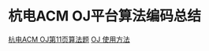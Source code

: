 # 杭电ACM OJ平台算法编码总结

[杭电ACM OJ第11页算法题](http://acm.hdu.edu.cn/listproblem.php?vol=11)
[OJ 使用方法](https://blog.csdn.net/Chobi15/article/details/50010999)